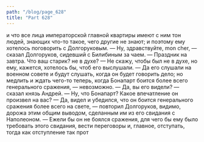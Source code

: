 ```yaml
---
path: "/blog/page_628"
title: "Part 628"
---
```


и что все лица императорской главной квартиры имеют с ним тон людей, знающих что-то такое, чего другие не знают; и поэтому ему хотелось поговорить с Долгоруковым.
— Ну, здравствуйте, mon cher, — сказал Долгоруков, сидевший с Билибиным за чаем. — Праздник на завтра. Что ваш старик? не в духе?
— Не скажу, чтобы был не в духе, но ему, кажется, хотелось бы, чтоб его выслушали.
— Да его слушали на военном совете и будут слушать, когда он будет говорить дело; но медлить и ждать чего-то теперь, когда Бонапарт боится более всего генерального сражения, — невозможно.
— Да, вы его видели? — сказал князь Андрей. — Ну, что Бонапарт? Какое впечатление он произвел на вас?
— Да, видел и убедился, что он боится генерального сражения более всего на свете, — повторил Долгоруков, видимо, дорожа этим общим выводом, сделанным им из его свидания с Наполеоном. — Ежели бы он не боялся сражения, для чего бы ему было требовать этого свидания, вести переговоры и, главное, отступать, тогда как отступление так прот
